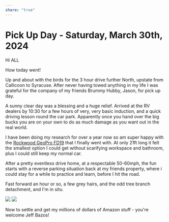 ```yaml
---
share: "true"
---
```

<!--
published: 2024-03-30
image: https://library.wamphlett.net/photos/vamphlett/blog/1/IMG_4055.jpg
title: Pick Up Day - Saturday, March 30th, 2024
slug: March30
next: Gettysburg, PA
-->

#  Pick Up Day - Saturday, March 30th, 2024

Hi ALL

How today went!

Up and about with the birds for the 3 hour drive further North, upstate from Callicoon to Syracuse. After never having towed anything in my life I was grateful for the company of my friends Brummy Hubby, Jason, for pick up day. 

A sunny clear day was a blessing  and a huge relief. Arrived at the RV dealers by 10:30 for a few hours of very, very basic induction, and a quick driving lesson round the car park. Apparently once you hand over the big bucks you are on your own to do as much damage as you want out in the real world.

I have been doing my research for over a year now so am super happy with the [Rockwood GeoPro FD19](https://forestriverinc.com/rvs/rockwood-geo-pro/G19FD/8020) that I finally went with. At only 21ft long it felt the smallest option I could get without scarifying workspace and bathroom, plus I could still keep my normal car.

After a pretty eventless drive home, at a respectable 50-60mph,  the fun starts with a reverse parking situation back at my friends property, where i could stay for a while to practice and learn, before I hit the road.

Fast forward an hour or so, a few grey hairs, and the odd tree branch detachment, and I'm in situ.

<div class="images small">
<img src="https://library.wamphlett.net/photos/vamphlett/blog/1/IMG_4055.jpg" />
<img src="https://library.wamphlett.net/photos/vamphlett/blog/1/IMG_4058.jpg" />
</div>

Now to settle and get my millions of dollars of Amazon stuff - you're welcome Jeff Bazos!








